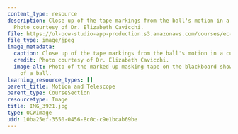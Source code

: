 ```yaml
---
content_type: resource
description: Close up of the tape markings from the ball's motion in a curved track.
  Photo courtesy of Dr. Elizabeth Cavicchi.
file: https://ol-ocw-studio-app-production.s3.amazonaws.com/courses/ec-050-recreate-experiments-from-history-inform-the-future-from-the-past-galileo-january-iap-2010/10ba25ef355004568c0cc9e1bcab69be_IMG_3921.jpg
file_type: image/jpeg
image_metadata:
  caption: Close up of the tape markings from the ball's motion in a curved track.
  credit: Photo courtesy of Dr. Elizabeth Cavicchi.
  image-alt: Photo of the marked-up masking tape on the blackboard showing the motion
    of a ball.
learning_resource_types: []
parent_title: Motion and Telescope
parent_type: CourseSection
resourcetype: Image
title: IMG_3921.jpg
type: OCWImage
uid: 10ba25ef-3550-0456-8c0c-c9e1bcab69be
---
```

